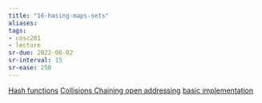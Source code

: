 ```yaml
---
title: "16-hasing-maps-sets"
aliases: 
tags: 
- cosc201
- lecture
sr-due: 2022-06-02
sr-interval: 15
sr-ease: 250
---
```


[Hash functions](notes/hash-map.md#Hash%20functions)
[Collisions Chaining open addressing](notes/hash-map.md#Collisions%20Chaining%20open%20addressing)
[basic implementation](notes/hash-map.md#basic%20implementation)
